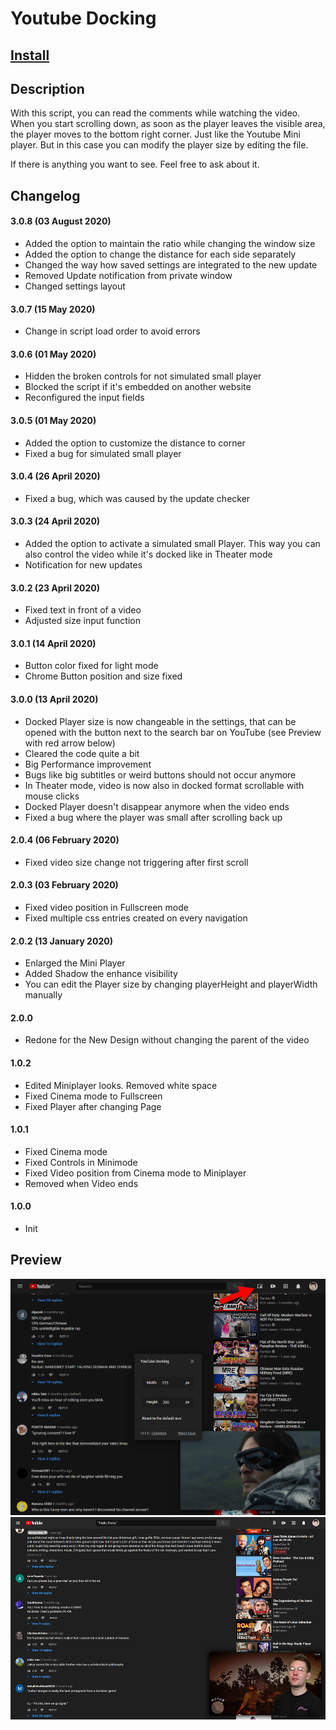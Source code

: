 # Youtube Docking

## [Install](https://raw.githubusercontent.com/alike03/Userscripts/master/src/YouTubeDocking.user.js)

## Description

With this script, you can read the comments while watching the video. When you start scrolling down, as soon as the player leaves the visible area, the player moves to the bottom right corner. Just like the Youtube Mini player. But in this case you can modify the player size by editing the file.

If there is anything you want to see. Feel free to ask about it.

## Changelog

#### 3.0.8 (03 August 2020)

- Added the option to maintain the ratio while changing the window size
- Added the option to change the distance for each side separately
- Changed the way how saved settings are integrated to the new update
- Removed Update notification from private window
- Changed settings layout

#### 3.0.7 (15 May 2020)

- Change in script load order to avoid errors

#### 3.0.6 (01 May 2020)

- Hidden the broken controls for not simulated small player
- Blocked the script if it's embedded on another website
- Reconfigured the input fields

#### 3.0.5 (01 May 2020)

- Added the option to customize the distance to corner
- Fixed a bug for simulated small player

#### 3.0.4 (26 April 2020)

- Fixed a bug, which was caused by the update checker

#### 3.0.3 (24 April 2020)

- Added the option to activate a simulated small Player. This way you can also control the video while it's docked like in Theater mode
- Notification for new updates

#### 3.0.2 (23 April 2020)

- Fixed text in front of a video
- Adjusted size input function

#### 3.0.1 (14 April 2020)

- Button color fixed for light mode
- Chrome Button position and size fixed

#### 3.0.0 (13 April 2020)

- Docked Player size is now changeable in the settings, that can be opened with the button next to the search bar on YouTube (see Preview with red arrow below)
- Cleared the code quite a bit
- Big Performance improvement
- Bugs like big subtitles or weird buttons should not occur anymore
- In Theater mode, video is now also in docked format scrollable with mouse clicks
- Docked Player doesn't disappear anymore when the video ends
- Fixed a bug where the player was small after scrolling back up

#### 2.0.4 (06 February 2020)

- Fixed video size change not triggering after first scroll

#### 2.0.3 (03 February 2020)

- Fixed video position in Fullscreen mode
- Fixed multiple css entries created on every navigation

#### 2.0.2 (13 January 2020)

- Enlarged the Mini Player
- Added Shadow the enhance visibility
- You can edit the Player size by changing playerHeight and playerWidth manually

#### 2.0.0

- Redone for the New Design without changing the parent of the video

#### 1.0.2

- Edited Miniplayer looks. Removed white space
- Fixed Cinema mode to Fullscreen
- Fixed Player after changing Page

#### 1.0.1

- Fixed Cinema mode
- Fixed Controls in Minimode
- Fixed Video position from Cinema mode to Miniplayer
- Removed when Video ends

#### 1.0.0

- Init

## Preview
![Preview](https://raw.githubusercontent.com/alike03/Userscripts/master/assets/YouTubeDocking3-Preview.png)
![Preview](https://raw.githubusercontent.com/alike03/Userscripts/master/assets/YouTubeDocking-Preview.png)